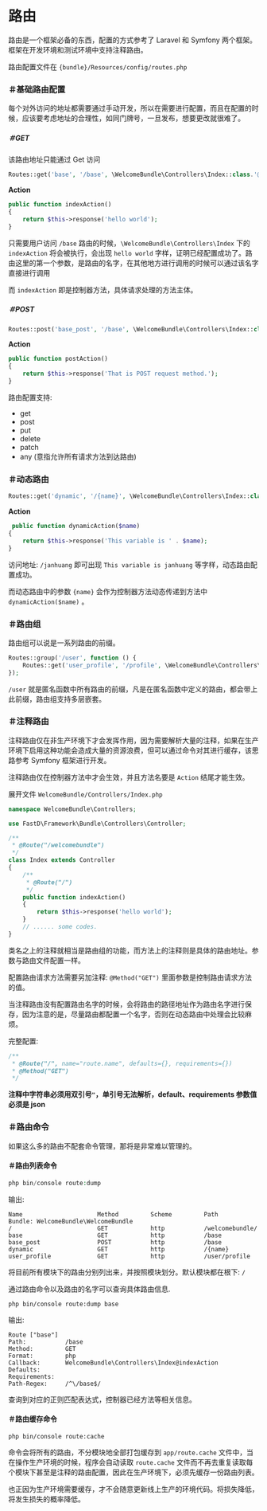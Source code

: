# 路由

路由是一个框架必备的东西，配置的方式参考了 Laravel 和 Symfony 两个框架。框架在开发环境和测试环境中支持注释路由。

路由配置文件在 `{bundle}/Resources/config/routes.php`

### ＃基础路由配置

每个对外访问的地址都需要通过手动开发，所以在需要进行配置，而且在配置的时候，应该要考虑地址的合理性，如同门牌号，一旦发布，想要更改就很难了。

##### ＃GET

该路由地址只能通过 Get 访问

```php
Routes::get('base', '/base', \WelcomeBundle\Controllers\Index::class.'@indexAction');
```

**Action**

```php
public function indexAction()
{
    return $this->response('hello world');
}
```

只需要用户访问 `/base` 路由的时候，`\WelcomeBundle\Controllers\Index` 下的 `indexAction` 将会被执行，会出现 `hello world` 字样，证明已经配置成功了。路由这里的第一个参数，是路由的名字，在其他地方进行调用的时候可以通过该名字直接进行调用

而 `indexAction` 即是控制器方法，具体请求处理的方法主体。

##### ＃POST

```php
Routes::post('base_post', '/base', \WelcomeBundle\Controllers\Index::class.'@postAction');
```

**Action**

```php
public function postAction()
{
    return $this->response('That is POST request method.');
}
```

路由配置支持:

* get
* post
* put
* delete
* patch
* any (意指允许所有请求方法到达路由)

### ＃动态路由

```php
Routes::get('dynamic', '/{name}', \WelcomeBundle\Controllers\Index::class.'@dynamicAction');
```

**Action**

```php
 public function dynamicAction($name)
{
    return $this->response('This variable is ' . $name);
}
```

访问地址: `/janhuang` 即可出现 `This variable is janhuang` 等字样，动态路由配置成功。

而动态路由中的参数 `{name}` 会作为控制器方法动态传递到方法中 `dynamicAction($name)` 。


### ＃路由组

路由组可以说是一系列路由的前缀。

```php
Routes::group('/user', function () {
    Routes::get('user_profile', '/profile', \WelcomeBundle\Controllers\Index::class.'@profileAction');
});
```

`/user` 就是匿名函数中所有路由的前缀，凡是在匿名函数中定义的路由，都会带上此前缀，路由组支持多层嵌套。

### ＃注释路由

注释路由仅在非生产环境下才会发挥作用，因为需要解析大量的注释，如果在生产环境下启用这种功能会造成大量的资源浪费，但可以通过命令对其进行缓存，该思路参考 Symfony 框架进行开发。

注释路由仅在控制器方法中才会生效，并且方法名要是 `Action` 结尾才能生效。

展开文件 `WelcomeBundle/Controllers/Index.php`

```php
namespace WelcomeBundle\Controllers;

use FastD\Framework\Bundle\Controllers\Controller;

/**
 * @Route("/welcomebundle")
 */
class Index extends Controller
{
    /**
     * @Route("/")
     */
    public function indexAction()
    {
        return $this->response('hello world');
    }
    // ...... some codes.
}
```

类名之上的注释就相当是路由组的功能，而方法上的注释则是具体的路由地址。参数与路由文件配置一样。

配置路由请求方法需要另加注释: `@Method("GET")` 里面参数是控制路由请求方法的值。

当注释路由没有配置路由名字的时候，会将路由的路径地址作为路由名字进行保存，因为注意的是，尽量路由都配置一个名字，否则在动态路由中处理会比较麻烦。

完整配置: 

```php
/**
 * @Route("/", name="route.name", defaults={}, requirements={})
 * @Method("GET")
 */
```

**注释中字符串必须用双引号`"`，单引号无法解析，default、requirements 参数值必须是 json**

### ＃路由命令

如果这么多的路由不配套命令管理，那将是非常难以管理的。

#### ＃路由列表命令

```php
php bin/console route:dump
```

输出: 

```
Name                     Method         Scheme         Path
Bundle: WelcomeBundle\WelcomeBundle
/                        GET            http           /welcomebundle/
base                     GET            http           /base
base_post                POST           http           /base
dynamic                  GET            http           /{name}
user_profile             GET            http           /user/profile
```

将目前所有模块下的路由分别列出来，并按照模块划分。默认模块都在根下: `/`

通过路由命令以及路由的名字可以查询具体路由信息.

```
php bin/console route:dump base
```

输出: 

```
Route ["base"]
Path:           /base
Method:         GET
Format:         php
Callback:       WelcomeBundle\Controllers\Index@indexAction
Defaults:       
Requirements:   
Path-Regex:     /^\/base$/
```

查询到对应的正则匹配表达式，控制器已经方法等相关信息。

#### ＃路由缓存命令

```
php bin/console route:cache
```

命令会将所有的路由，不分模块地全部打包缓存到 `app/route.cache` 文件中，当在操作生产环境的时候，程序会自动读取 `route.cache` 文件而不再去重复读取每个模块下甚至是注释的路由配置，因此在生产环境下，必须先缓存一份路由列表。

也正因为生产环境需要缓存，才不会随意更新线上生产的环境代码。将损失降低，将发生损失的概率降低。